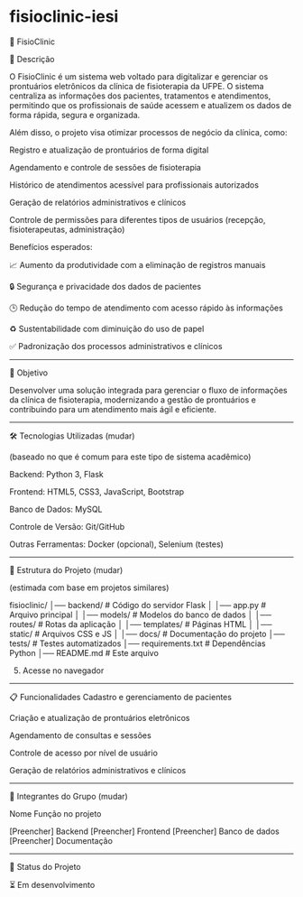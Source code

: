 # fisioclinic-iesi

📌 FisioClinic

📝 Descrição

O FisioClinic é um sistema web voltado para digitalizar e gerenciar os prontuários eletrônicos da clínica de fisioterapia da UFPE.
O sistema centraliza as informações dos pacientes, tratamentos e atendimentos, permitindo que os profissionais de saúde acessem e atualizem os dados de forma rápida, segura e organizada.

Além disso, o projeto visa otimizar processos de negócio da clínica, como:

Registro e atualização de prontuários de forma digital

Agendamento e controle de sessões de fisioterapia

Histórico de atendimentos acessível para profissionais autorizados

Geração de relatórios administrativos e clínicos

Controle de permissões para diferentes tipos de usuários (recepção, fisioterapeutas, administração)


Benefícios esperados:

📈 Aumento da produtividade com a eliminação de registros manuais

🔒 Segurança e privacidade dos dados de pacientes

🕒 Redução do tempo de atendimento com acesso rápido às informações

♻ Sustentabilidade com diminuição do uso de papel

✅ Padronização dos processos administrativos e clínicos



---

🎯 Objetivo

Desenvolver uma solução integrada para gerenciar o fluxo de informações da clínica de fisioterapia, modernizando a gestão de prontuários e contribuindo para um atendimento mais ágil e eficiente.


---

🛠 Tecnologias Utilizadas (mudar)

(baseado no que é comum para este tipo de sistema acadêmico)

Backend: Python 3, Flask

Frontend: HTML5, CSS3, JavaScript, Bootstrap

Banco de Dados: MySQL

Controle de Versão: Git/GitHub

Outras Ferramentas: Docker (opcional), Selenium (testes)



---

📂 Estrutura do Projeto (mudar)

(estimada com base em projetos similares)

fisioclinic/
│── backend/           # Código do servidor Flask
│   │── app.py         # Arquivo principal
│   │── models/        # Modelos do banco de dados
│   │── routes/        # Rotas da aplicação
│   │── templates/     # Páginas HTML
│   │── static/        # Arquivos CSS e JS
│
│── docs/              # Documentação do projeto
│── tests/             # Testes automatizados
│── requirements.txt   # Dependências Python
│── README.md          # Este arquivo



5. Acesse no navegador




---

📋 Funcionalidades
Cadastro e gerenciamento de pacientes

Criação e atualização de prontuários eletrônicos

Agendamento de consultas e sessões

Controle de acesso por nível de usuário

Geração de relatórios administrativos e clínicos


---

👥 Integrantes do Grupo (mudar)

Nome	Função no projeto

[Preencher]	Backend
[Preencher]	Frontend
[Preencher]	Banco de dados
[Preencher]	Documentação



---

📅 Status do Projeto

⏳ Em desenvolvimento
